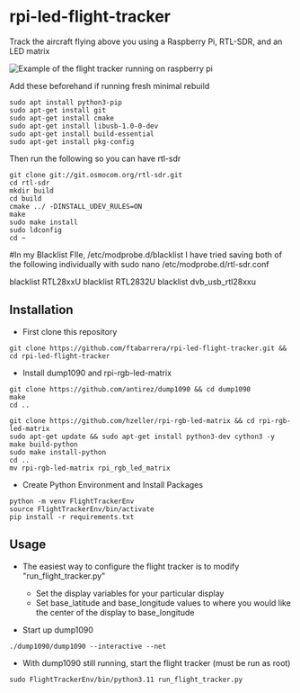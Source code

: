 # rpi-led-flight-tracker
Track the aircraft flying above you using a Raspberry Pi, RTL-SDR, and an LED matrix

![Example of the flight tracker running on raspberry pi](https://github.com/Weslex/rpi-led-flight-tracker/blob/main/example_img.png)

Add these beforehand if running fresh minimal rebuild
```
sudo apt install python3-pip
sudo apt-get install git
sudo apt-get install cmake
sudo apt-get install libusb-1.0-0-dev
sudo apt-get install build-essential
sudo apt-get install pkg-config
```

Then run the following so you can have rtl-sdr
```
git clone git://git.osmocom.org/rtl-sdr.git
cd rtl-sdr
mkdir build
cd build
cmake ../ -DINSTALL_UDEV_RULES=ON
make
sudo make install
sudo ldconfig
cd ~
```
#In my Blacklist FIle, /etc/modprobe.d/blacklist I have tried saving both of the following individually with
sudo nano /etc/modprobe.d/rtl-sdr.conf

blacklist RTL28xxU
blacklist RTL2832U
blacklist dvb_usb_rtl28xxu

## Installation
- First clone this repository
```
git clone https://github.com/ftabarrera/rpi-led-flight-tracker.git && cd rpi-led-flight-tracker
```

- Install dump1090 and rpi-rgb-led-matrix
```
git clone https://github.com/antirez/dump1090 && cd dump1090
make
cd ..

git clone https://github.com/hzeller/rpi-rgb-led-matrix && cd rpi-rgb-led-matrix
sudo apt-get update && sudo apt-get install python3-dev cython3 -y
make build-python 
sudo make install-python
cd ..
mv rpi-rgb-led-matrix rpi_rgb_led_matrix

```
- Create Python Environment and Install Packages
```
python -m venv FlightTrackerEnv
source FlightTrackerEnv/bin/activate
pip install -r requirements.txt
```

## Usage
- The easiest way to configure the flight tracker is to modify "run_flight_tracker.py"
    - Set the display variables for your particular display
    - Set base_latitude and base_longitude values to where you would like the center of the display to base_longitude

- Start up dump1090
```
./dump1090/dump1090 --interactive --net
```

- With dump1090 still running, start the flight tracker (must be run as root)
```
sudo FlightTrackerEnv/bin/python3.11 run_flight_tracker.py
```






